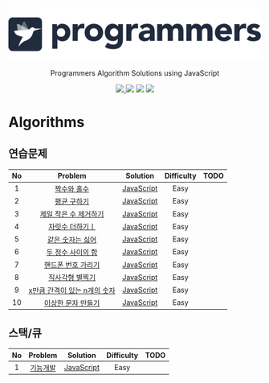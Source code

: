 <p align="center">
  <a href="https://www.hackerrank.com/ksj21c">
    <img alt="HackerRank" src="https://raw.githubusercontent.com/akasai/Algorithm-Solutions/master/Programmers/programmers-logo.png">
  </a>
</p>
<p align="center">
    Programmers Algorithm Solutions using JavaScript
</p>

<p align="center">
    <a href="https://github.com/akasai">
      <img src="https://img.shields.io/badge/Author-akasai-informational?style=for-the-badge&logo=github">
    </a>
    <img src="https://img.shields.io/badge/Solutions-11-informational.svg?longCache=true&style=for-the-badge&logo=WebStorm">
    <img src="https://img.shields.io/badge/Languages-JavaScript-brightgreen.svg?longCache=true&style=for-the-badge&logo=Javascript">
    <img src="https://img.shields.io/node/v/carbon.svg?style=for-the-badge&logo=Node.js">
</p>

# Algorithms

## 연습문제
| No | Problem         | Solution | Difficulty | TODO |
|:--:|:---------------:|:--------:|:----------:|:----:|
|1|[짝수와 홀수](https://programmers.co.kr/learn/courses/30/lessons/12937)|[JavaScript](연습문제/1.짝수와_홀수.js) |Easy|
|2|[평균 구하기](https://programmers.co.kr/learn/courses/30/lessons/12944)|[JavaScript](연습문제/2.평균_구하기.js) |Easy|
|3|[제일 작은 수 제거하기](https://programmers.co.kr/learn/courses/30/lessons/12935)|[JavaScript](연습문제/3.제일_작은_수_제거하기.js) |Easy|
|4|[자릿수 더하기ㅣ](https://programmers.co.kr/learn/courses/30/lessons/12931)|[JavaScript](연습문제/4.자릿수_더하기.js) |Easy|
|5|[같은 숫자는 싫어](https://programmers.co.kr/learn/courses/30/lessons/12906)|[JavaScript](연습문제/5.같은_숫자는_싫어.js) |Easy|
|6|[두 정수 사이의 합](https://programmers.co.kr/learn/courses/30/lessons/12912)|[JavaScript](연습문제/6.두_정수_사이의_합.js) |Easy|
|7|[핸드폰 번호 가리기](https://programmers.co.kr/learn/courses/30/lessons/12948)|[JavaScript](연습문제/7.핸드폰_번호_가리기.js) |Easy|
|8|[직사각형 별찍기](https://programmers.co.kr/learn/courses/30/lessons/12969)|[JavaScript](연습문제/8.직사각형_별찍기.js) |Easy|
|9|[x만큼 간격이 있는 n개의 숫자](https://programmers.co.kr/learn/courses/30/lessons/12954)|[JavaScript](연습문제/9.x만큼_간격이_있는_n개의_숫자.js) |Easy|
|10|[이상한 문자 만들기](https://programmers.co.kr/learn/courses/30/lessons/12930)|[JavaScript](연습문제/10.이상한_문자_만들기.js) |Easy|

## 스택/큐
| No | Problem         | Solution | Difficulty | TODO |
|:--:|:---------------:|:--------:|:----------:|:----:|
|1|[기능개발](https://programmers.co.kr/learn/courses/30/lessons/42586)|[JavaScript](스택_큐/1.기능개발.js) |Easy|

